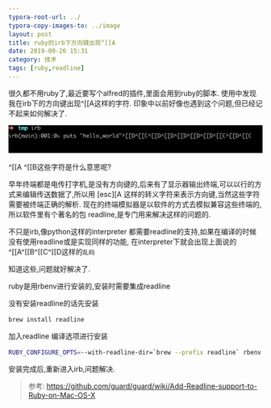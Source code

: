 ```yaml
---
typora-root-url: ../
typora-copy-images-to: ../image
layout: post
title: ruby的irb下方向键出现^[[A
date: 2019-09-26 15:31
category: 技术
tags: [ruby,readline]
---
```




很久都不用ruby了,最近要写个alfred的插件,里面会用到ruby的脚本. 使用中发现我在irb下的方向键出现^[[A这样的字符. 印象中以前好像也遇到这个问题,但已经记不起来如何解决了.

![image-20190926153437386](/image/image-20190926153437386.png)

^[[A ^[[B这些字符是什么意思呢? 

早年终端都是电传打字机,是没有方向键的,后来有了显示器输出终端,可以以行的方式来编辑传送数据了,所以用 [esc][A 这样的转义字符来表示方向键,当然这些字符需要被终端正确的解析. 现在的终端模拟器是以软件的方式去模拟兼容这些终端的,所以软件里有个著名的包 readline,是专门用来解决这样的问题的. 

不只是irb,像python这样的interpreter 都需要readline的支持,如果在编译的时候没有使用readline或是实现同样的功能, 在interpreter下就会出现上面说的^[[A^[[B^[[C^[[D这样的`乱码`



知道这些,问题就好解决了.

ruby是用rbenv进行安装的,安装时需要集成readline

没有安装readline的话先安装

```sh
brew install readline
```

加入readline 编译选项进行安装

```sh
RUBY_CONFIGURE_OPTS=--with-readline-dir=`brew --prefix readline` rbenv install 2.5.1
```

安装完成后,重新进入irb,问题解决.



>参考: https://github.com/guard/guard/wiki/Add-Readline-support-to-Ruby-on-Mac-OS-X